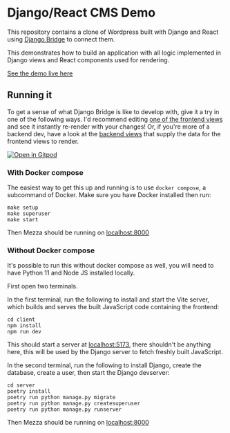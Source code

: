 # Django/React CMS Demo

This repository contains a clone of Wordpress built with Django and React using [Django Bridge](https://django-bridge.org) to connect them.

This demonstrates how to build an application with all logic implemented in Django views and React components used for rendering.

[See the demo live here](https://demo.django-render.org)

## Running it

To get a sense of what Django Bridge is like to develop with, give it a try in one of the following ways.
I'd recommend editing [one of the frontend views](https://github.com/django-bridge/django-react-cms/blob/main/client/src/views/Home/HomeView.tsx) and see it instantly re-render with your changes!
Or, if you're more of a backend dev, have a look at the [backend views](https://github.com/django-bridge/django-react-cms/blob/main/server/mezza/posts/views.py) that supply the data for the frontend views to render.

[![Open in Gitpod](https://gitpod.io/button/open-in-gitpod.svg)](https://gitpod.io/#https://github.com/django-bridge/django-react-cms)

### With Docker compose

The easiest way to get this up and running is to use `docker compose`, a subcommand of Docker. Make sure you have Docker installed then run:

```
make setup
make superuser
make start
```

Then Mezza should be running on [localhost:8000](http://localhost:8000)

### Without Docker compose

It's possible to run this without docker compose as well, you will need to have Python 11 and Node JS installed locally.

First open two terminals.

In the first terminal, run the following to install and start the Vite server, which builds and serves the built JavaScript code containing the frontend:

```
cd client
npm install
npm run dev
```

This should start a server at [localhost:5173](http://localhost:5173), there shouldn't be anything here, this will be used by the Django server to fetch freshly built JavaScript.

In the second terminal, run the following to install Django, create the database, create a user, then start the Django devserver:

```
cd server
poetry install
poetry run python manage.py migrate
poetry run python manage.py createsuperuser
poetry run python manage.py runserver
```

Then Mezza should be running on [localhost:8000](http://localhost:8000)
